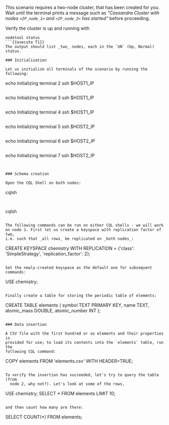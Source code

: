 This scenario requires a two-node cluster, that has been created for you.
Wait until the terminal prints a message such as _"Cassandra Cluster with nodes
`<IP_node_1>` and `<IP_node_2>` has started"_ before proceeding.

Verify the cluster is up and running with
```
nodetool status
```{{execute T1}}
The output should list _two_ nodes, each in the `UN` (Up, Normal) status.

### Initialization

Let us initialize all terminals of the scenario by running the following:
```
echo Initializing terminal 2
ssh $HOST1_IP
```{{execute T2}}

```
echo Initializing terminal 3
ssh $HOST1_IP
```{{execute T3}}

```
echo Initializing terminal 4
ssh $HOST1_IP
```{{execute T4}}

```
echo Initializing terminal 5
ssh $HOST2_IP
```{{execute T5}}

```
echo Initializing terminal 6
ssh $HOST2_IP
```{{execute T6}}

```
echo Initializing terminal 7
ssh $HOST2_IP
```{{execute T7}}


### Schema creation

Open the CQL Shell on both nodes:

```
cqlsh
```{{execute T3}}


```
cqlsh
```{{execute T6}}

The following commands can be run on either CQL shells - we will work
on node 1. First let us create a keyspace with replication factor of two,
i.e. such that _all rows_ be replicated on _both nodes_:
```
CREATE KEYSPACE chemistry WITH REPLICATION = {'class': 'SimpleStrategy', 'replication_factor': 2};
```{{execute T3}}

Set the newly-created keyspace as the default one for subsequent commands:
```
USE chemistry;
```{{execute T3}}

Finally create a table for storing the periodic table of elements:
```
CREATE TABLE elements (
    symbol TEXT PRIMARY KEY,
    name TEXT,
    atomic_mass DOUBLE,
    atomic_number INT
);
```{{execute T3}}

### Data insertion

A CSV file with the first hundred or so elements and their properties is
provided for use; to load its contents into the `elements` table, run the
following CQL command:
```
COPY elements FROM 'elements.csv' WITH HEADER=TRUE;
```{{execute T3}}

To verify the insertion has succeeded, let's try to query the table (from
  node 2, why not?). Let's look at some of the rows,
```
USE chemistry;
SELECT * FROM elements LIMIT 10;
```{{execute T6}}

and then count how many are there:

```
SELECT COUNT(*) FROM elements;
```{{execute T6}}
